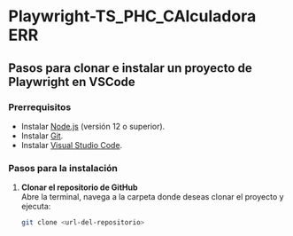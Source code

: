 ﻿# Playwright-TS_PHC_CAlculadora ERR

## Pasos para clonar e instalar un proyecto de Playwright en VSCode

### Prerrequisitos
- Instalar [Node.js](https://nodejs.org/) (versión 12 o superior).
- Instalar [Git](https://git-scm.com/).
- Instalar [Visual Studio Code](https://code.visualstudio.com/).

### Pasos para la instalación

1. **Clonar el repositorio de GitHub**  
   Abre la terminal, navega a la carpeta donde deseas clonar el proyecto y ejecuta:
   
   ```bash
   git clone <url-del-repositorio>


